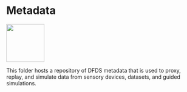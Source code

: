 # Metadata

<img src="https://i.imgur.com/xSieE3V.png" height="100px">

This folder hosts a repository of DFDS metadata that is used to proxy, replay, and simulate data from sensory devices,
datasets, and guided simulations.
